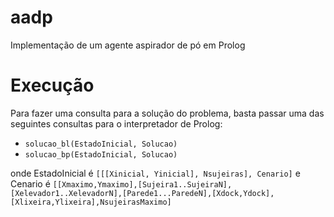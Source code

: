 # aadp
Implementação de um agente aspirador de pó em Prolog

# Execução
Para fazer uma consulta para a solução do problema, basta passar uma das seguintes consultas para o interpretador de Prolog:
- `solucao_bl(EstadoInicial, Solucao)`
- `solucao_bp(EstadoInicial, Solucao)`

onde EstadoInicial é `[[[Xinicial, Yinicial], Nsujeiras], Cenario]` e Cenario é `[[Xmaximo,Ymaximo],[Sujeira1..SujeiraN],[Xelevador1..XelevadorN],[Parede1...ParedeN],[Xdock,Ydock],[Xlixeira,Ylixeira],NsujeirasMaximo]`
